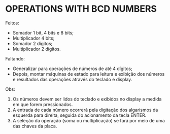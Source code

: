 # OPERATIONS WITH BCD NUMBERS

Feitos:
- Somador 1 bit, 4 bits e 8 bits;
- Multiplicador 4 bits;
- Somador 2 digitos;
- Multiplicador 2 dígitos.

Faltando:
- Generalizar para operações de números de até 4 dígitos;
- Depois, montar máquinas de estado para leitura e exibição dos números
  e resultados das operações através do teclado e display.
  
Obs: 
1) Os números devem ser lidos do teclado e exibidos no display 
   a medida em que forem pressionados.
2) A entrada de cada número ocorrerá pela digitação dos algarismos da 
   esquerda para direita, seguida do acionamento da tecla ENTER.
3) A seleção da operação (soma ou multiplicação) se fará por meio
   de uma das chaves da placa.


